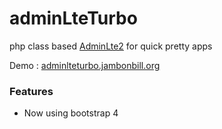 # adminLteTurbo
php class based [AdminLte2](https://almsaeedstudio.com) for quick pretty apps

Demo : [adminlteturbo.jambonbill.org](http://adminlteturbo.jambonbill.org)

### Features
- Now using bootstrap 4
